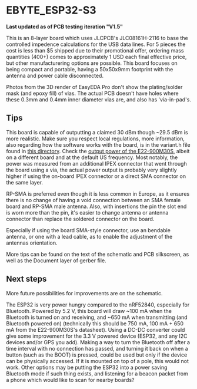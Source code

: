 # EBYTE_ESP32-S3
<b>Last updated as of PCB testing iteration "V1.5"</b>

This is an 8-layer board which uses JLCPCB's JLC08161H-2116 to base the controlled impedence calculations for the USB data lines. For 5 pieces the cost is less than $5 shipped due to their promotional offer, ordering mass quantities (400+) comes to approximately 1 USD each final effective price, but other manufacturering options are possible. This board focuses on being compact and portable, having a 50x50x9mm footprint with the antenna and power cable disconnected.

Photos from the 3D render of EasyEDA Pro don't show the plating/solder mask (and epoxy fill) of vias. The actual PCB doesn't have holes where these 0.3mm and 0.4mm inner diameter vias are, and also has 'via-in-pad's.

## Tips
This board is capable of outputting a claimed 30 dBm though ~29.5 dBm is more realistic. Make sure you respect local regulations, more information, also regarding how the software works with the board, is in the variant.h file found in [this directory](https://github.com/meshtastic/firmware/tree/master/variants/EBYTE_ESP32-S3). Check the [output power of the E22-900M30S](https://github.com/S5NC/EBYTE_ESP32-S3/blob/main/power%20testing.txt), albeit on a different board and at the default US frequency. Most notably, the power was measured from an additional IPEX connector that went through the board using a via, the actual power output is probably very slightly higher if using the on-board IPEX connector or a direct SMA connector on the same layer.

RP-SMA is preferred even though it is less common in Europe, as it ensures there is no change of having a void connection between an SMA female board and RP-SMA male antenna. Also, with insertions the pin the slot end is worn more than the pin, it's easier to change antenna or antenna connector than replace the soldered connector on the board.

Especially if using the board SMA-style connector, use an bendable antenna, or one with a lead cable, as to enable the adjustment of the antennas orientation.

More tips can be found on the text of the schematic and PCB silkscreen, as well as the Document layer of gerber file.

## Next steps

More future possibilities for improvements are on the schematic.

The ESP32 is very power hungry compared to the nRF52840, especially for Bluetooth. Powered by 5.2 V, this board will draw ~100 mA when the Bluetooth is turned on and receiving, and ~650 mA when transmitting (and Bluetooth powered on) (technically this should be 750 mA, 100 mA + 650 mA from the E22-900M30S's datasheet). Using a DC-DC converter could give some improvement for the 3.3 V powered device (ESP32, and any I2C devices and/or GPS you add). Making a way to turn the Bluetooth off after a time interval with no connection has passed, and turning it back on when a button (such as the BOOT) is pressed, could be used but only if the device can be physically accessed. If it is mounted on top of a pole, this would not work. Other options may be putting the ESP32 into a power saving Bluetooth mode if such thing exists, and listening for a beacon packet from a phone which would like to scan for nearby boards?
